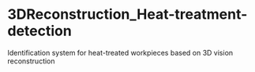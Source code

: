 # 3DReconstruction_Heat-treatment-detection
Identification system for heat-treated workpieces based on 3D vision reconstruction
